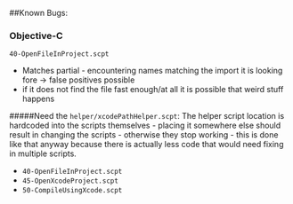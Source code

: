 ##Known Bugs:

### Objective-C

`40-OpenFileInProject.scpt`

* Matches partial - encountering names matching the import it is looking fore -> false positives possible
* if it does not find the file fast enough/at all it is possible that weird stuff happens



#####Need the `helper/xcodePathHelper.scpt`:
The helper script location is hardcoded into the scripts themselves - placing it somewhere else should result in changing the scripts - otherwise they stop working -
this is done like that anyway because there is actually less code that would need fixing in multiple scripts.

* `40-OpenFileInProject.scpt`
* `45-OpenXcodeProject.scpt`
* `50-CompileUsingXcode.scpt`
